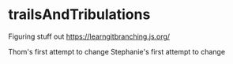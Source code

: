 # trailsAndTribulations
Figuring stuff out
https://learngitbranching.js.org/

Thom's first attempt to change
Stephanie's first attempt to change